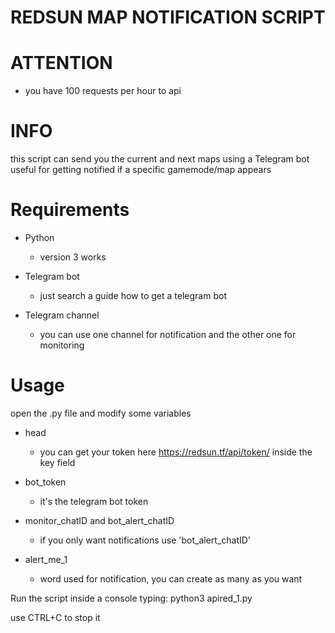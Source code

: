 # REDSUN MAP NOTIFICATION SCRIPT
# ATTENTION
 - you have 100 requests per hour to api

# INFO
this script can send you the current and next maps using a Telegram bot
useful for getting notified if a specific gamemode/map appears

# Requirements

* Python
  - version 3 works
  
* Telegram bot
  - just search a guide how to get a telegram bot
  
* Telegram channel
  - you can use one channel for notification and the other one for monitoring

# Usage

open the .py file and modify some variables

* head
  - you can get your token here https://redsun.tf/api/token/ inside the key field
  
* bot_token
  - it's the telegram bot token
  
* monitor_chatID and bot_alert_chatID
  - if you only want notifications use 'bot_alert_chatID'
 
* alert_me_1
  - word used for notification, you can create as many as you want
 
Run the script inside a console typing: python3 apired_1.py

use CTRL+C to stop it

